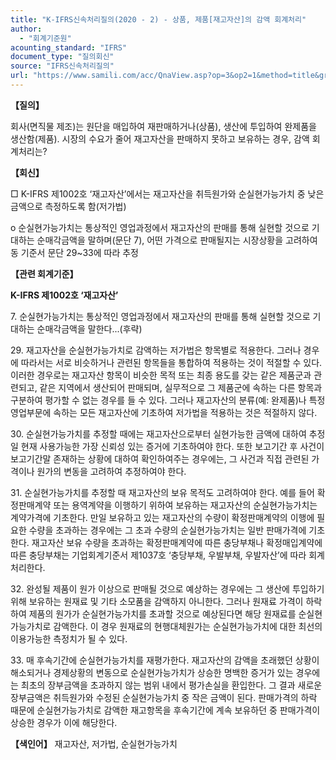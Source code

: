 ```yaml
---
title: "K-IFRS신속처리질의(2020 - 2) - 상품, 제품[재고자산]의 감액 회계처리"
author:
  - "회계기준원"
acounting_standard: "IFRS"
document_type: "질의회신"
source: "IFRS신속처리질의"
url: "https://www.samili.com/acc/QnaView.asp?op=3&op2=1&method=title&group=2124-15;1&orgcode=3&searchword=&page=34&code=K%2DIFRS%EC%8B%A0%EC%86%8D%EC%B2%98%EB%A6%AC%EC%A7%88%EC%9D%98%2D2%3A202001"
---
```

**【질의】**

  

회사(면직물 제조)는 원단을 매입하여 재판매하거나(상품), 생산에 투입하여 완제품을 생산함(제품). 시장의 수요가 줄어 재고자산을 판매하지 못하고 보유하는 경우, 감액 회계처리는?

  
  

**【회신】**

  

□ K-IFRS 제1002호 ‘재고자산’에서는 재고자산을 취득원가와 순실현가능가치 중 낮은 금액으로 측정하도록 함(저가법)

  

o 순실현가능가치는 통상적인 영업과정에서 재고자산의 판매를 통해 실현할 것으로 기대하는 순매각금액을 말하며(문단 7), 어떤 가격으로 판매될지는 시장상황을 고려하여 동 기준서 문단 29~33에 따라 추정

  
  

**【관련 회계기준】**

  

**K-IFRS 제1002호 ‘재고자산’**

  

7\. 순실현가능가치는 통상적인 영업과정에서 재고자산의 판매를 통해 실현할 것으로 기대하는 순매각금액을 말한다...(후략)

  

29\. 재고자산을 순실현가능가치로 감액하는 저가법은 항목별로 적용한다. 그러나 경우에 따라서는 서로 비슷하거나 관련된 항목들을 통합하여 적용하는 것이 적절할 수 있다. 이러한 경우로는 재고자산 항목이 비슷한 목적 또는 최종 용도를 갖는 같은 제품군과 관련되고, 같은 지역에서 생산되어 판매되며, 실무적으로 그 제품군에 속하는 다른 항목과 구분하여 평가할 수 없는 경우를 들 수 있다. 그러나 재고자산의 분류(예: 완제품)나 특정 영업부문에 속하는 모든 재고자산에 기초하여 저가법을 적용하는 것은 적절하지 않다.

  

30\. 순실현가능가치를 추정할 때에는 재고자산으로부터 실현가능한 금액에 대하여 추정일 현재 사용가능한 가장 신뢰성 있는 증거에 기초하여야 한다. 또한 보고기간 후 사건이 보고기간말 존재하는 상황에 대하여 확인하여주는 경우에는, 그 사건과 직접 관련된 가격이나 원가의 변동을 고려하여 추정하여야 한다.

  

31\. 순실현가능가치를 추정할 때 재고자산의 보유 목적도 고려하여야 한다. 예를 들어 확정판매계약 또는 용역계약을 이행하기 위하여 보유하는 재고자산의 순실현가능가치는 계약가격에 기초한다. 만일 보유하고 있는 재고자산의 수량이 확정판매계약의 이행에 필요한 수량을 초과하는 경우에는 그 초과 수량의 순실현가능가치는 일반 판매가격에 기초한다. 재고자산 보유 수량을 초과하는 확정판매계약에 따른 충당부채나 확정매입계약에 따른 충당부채는 기업회계기준서 제1037호 ‘충당부채, 우발부채, 우발자산’에 따라 회계처리한다.

  

32\. 완성될 제품이 원가 이상으로 판매될 것으로 예상하는 경우에는 그 생산에 투입하기 위해 보유하는 원재료 및 기타 소모품을 감액하지 아니한다. 그러나 원재료 가격이 하락하여 제품의 원가가 순실현가능가치를 초과할 것으로 예상된다면 해당 원재료를 순실현가능가치로 감액한다. 이 경우 원재료의 현행대체원가는 순실현가능가치에 대한 최선의 이용가능한 측정치가 될 수 있다.

  

33\. 매 후속기간에 순실현가능가치를 재평가한다. 재고자산의 감액을 초래했던 상황이 해소되거나 경제상황의 변동으로 순실현가능가치가 상승한 명백한 증거가 있는 경우에는 최초의 장부금액을 초과하지 않는 범위 내에서 평가손실을 환입한다. 그 결과 새로운 장부금액은 취득원가와 수정된 순실현가능가치 중 작은 금액이 된다. 판매가격의 하락 때문에 순실현가능가치로 감액한 재고항목을 후속기간에 계속 보유하던 중 판매가격이 상승한 경우가 이에 해당한다.

  
  

**【색인어】** 재고자산, 저가법, 순실현가능가치

